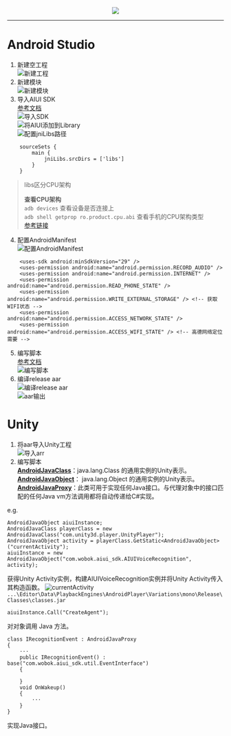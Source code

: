 <div align=center><img src="ReadmeResources/apk.png" /></div>  

---
# Android Studio
1. 新建空工程  
![新建工程](ReadmeResources/step01.png)
2. 新建模块  
![新建模块](ReadmeResources/step02.png)
3. 导入AIUI SDK  
[参考文档](https://aiui-doc.xf-yun.com/project-1/doc-2/)  
![导入SDK](ReadmeResources/step03_01.png)  
![将AIUI添加到Library](ReadmeResources/step03_02.png)  
![配置jniLibs路径](ReadmeResources/step03_03.png)  
```
    sourceSets {
        main {
            jniLibs.srcDirs = ['libs']
        }
    }
```
>libs区分CPU架构  
>
>**查看CPU架构**  
>`adb devices` 查看设备是否连接上  
>`adb shell getprop ro.product.cpu.abi` 查看手机的CPU架构类型  
>[参考链接](https://zhuanlan.zhihu.com/p/444118258)  
4. 配置AndroidManifest  
![配置AndroidManifest](ReadmeResources/step04.png)
```
    <uses-sdk android:minSdkVersion="29" />
    <uses-permission android:name="android.permission.RECORD_AUDIO" />
    <uses-permission android:name="android.permission.INTERNET" />
    <uses-permission android:name="android.permission.READ_PHONE_STATE" />
    <uses-permission android:name="android.permission.WRITE_EXTERNAL_STORAGE" /> <!-- 获取WIFI状态 -->
    <uses-permission android:name="android.permission.ACCESS_NETWORK_STATE" />
    <uses-permission android:name="android.permission.ACCESS_WIFI_STATE" /> <!-- 高德网络定位需要 -->
```
5. 编写脚本  
[参考文档](https://aiui-doc.xf-yun.com/project-1/doc-2/)  
![编写脚本](ReadmeResources/step05.png)  
6. 编译release aar  
![编译release aar](ReadmeResources/step06_01.png)  
![aar输出](ReadmeResources/step06_02.png)
# Unity
1. 将aar导入Unity工程  
![导入arr](ReadmeResources/step07.png)
2. 编写脚本  
**[AndroidJavaClass](https://docs.unity3d.com/cn/2021.3/ScriptReference/AndroidJavaClass.html)**：java.lang.Class 的通用实例的Unity表示。  
**[AndroidJavaObject](https://docs.unity3d.com/cn/2021.3/ScriptReference/AndroidJavaObject.html)**： java.lang.Object 的通用实例的Unity表示。  
**[AndroidJavaProxy](https://docs.unity3d.com/cn/2021.3/ScriptReference/AndroidJavaProxy.html)**：此类可用于实现任何Java接口。与代理对象中的接口匹配的任何Java vm方法调用都将自动传递给C#实现。  

e.g.  
```
AndroidJavaObject aiuiInstance;
AndroidJavaClass playerClass = new AndroidJavaClass("com.unity3d.player.UnityPlayer");
AndroidJavaObject activity = playerClass.GetStatic<AndroidJavaObject>("currentActivity");
aiuiInstance = new AndroidJavaObject("com.wobok.aiui_sdk.AIUIVoiceRecognition", activity);
```  
获得Unity Activity实例，构建AIUIVoiceRecognition实例并将Unity Activity传入其构造函数。
![currentActivity](ReadmeResources/currentActivity.png)
`...\Editor\Data\PlaybackEngines\AndroidPlayer\Variations\mono\Release\Classes\classes.jar`
```
aiuiInstance.Call("CreateAgent");
```
对对象调用 Java 方法。
```
class IRecognitionEvent : AndroidJavaProxy
{
    ···
    public IRecognitionEvent() : base("com.wobok.aiui_sdk.util.EventInterface")
    {

    }
    void OnWakeup()
    {
        ···
    }
}
```
实现Java接口。
